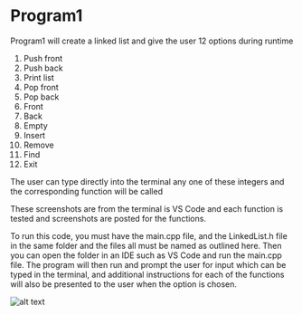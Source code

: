 # Program1

Program1 will create a linked list and give the user 12 options during runtime
1) Push front
2) Push back
3) Print list
4) Pop front
5) Pop back
6) Front
7) Back
8) Empty
9) Insert
10) Remove
11) Find
0) Exit

The user can type directly into the terminal any one of these integers and the corresponding function will be called

These screenshots are from the terminal is VS Code and each function is tested and screenshots are posted for the functions.

To run this code, you must have the main.cpp file, and the LinkedList.h file in the same folder and the files all must be named as outlined here. Then you can open the folder in an IDE such as VS Code and run the main.cpp file. The program will then run and prompt the user for input which can be typed in the terminal, and additional instructions for each of the functions will also be presented to the user when the option is chosen.

![alt text](https://github.com/ardhf/Assignment2/Project1/blob/main/s1.png?raw=true)
